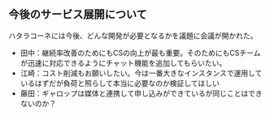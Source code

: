 ## 今後のサービス展開について
ハタラコーネには今後、どんな開発が必要となるかを議題に会議が開かれた。

- 田中：継続率改善のためにもCSの向上が最も重要。そのためにもCSチームが迅速に対応できるようにチャット機能を追加してもらいたい。
- 江崎：コスト削減もお願いしたい。今は一番大きなインスタンスで運用しているはずだが負荷と照らして本当に必要なのか検証してほしい
- 藤田：ギャロップは媒体と連携して申し込みができているが同じことはできないのか？